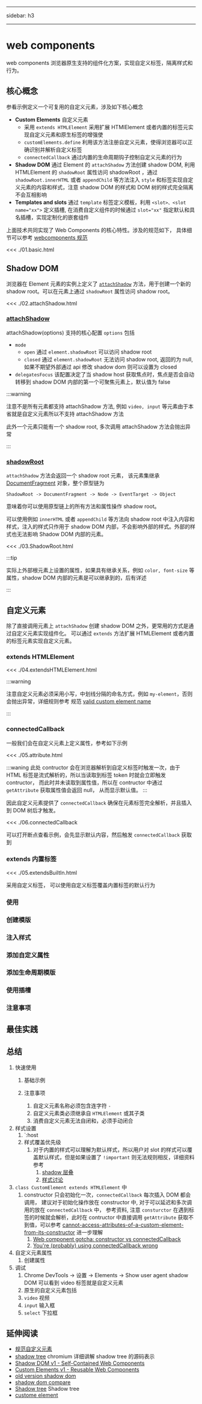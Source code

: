 
---

sidebar: h3

---

# web components

web components 浏览器原生支持的组件化方案，实现自定义标签，隔离样式和行为。

## 核心概念

参看示例定义一个可复用的自定义元素，涉及如下核心概念

* **Custom Elements** 自定义元素
  * 采用 `extends HTMLElement` 采用扩展 HTMlElement 或者内置的标签元实现自定义元素和原生标签的增强使
  * `customElements.define` 利用该方法注册自定义元素，使得浏览器可以正确识别并解析自定义标签
  * `connectedCallback` 通过内置的生命周期钩子控制自定义元素的行为
* **Shadow DOM** 通过 Element 的 `attachShadow` 方法创建 shadow DOM, 利用 HTMLElement 的 `shadowRoot` 属性访问 shadowRoot ，通过 `shadowRoot.innerHTML` 或者 `appendChild` 等方法注入 `style` 和标签实现自定义元素的内容和样式，注意 shadow DOM 的样式和 DOM 树的样式完全隔离不会互相影响
* **Templates and slots** 通过 `template` 标签定义模板，利用 `<slot>、<slot name="xx">` 定义插槽, 在消费自定义组件的时候通过 `slot="xx"` 指定默认和具名插槽，实现定制化的嵌套组件

上面技术共同实现了 Web Components 的核心特性。涉及的规范如下， 具体细节可以参考 [webcomponents 规范](https://www.webcomponents.org/specs)

<<< ./01.basic.html

## Shadow DOM

浏览器在 Element 元素的实例上定义了 [`attachShadow`](https://developer.mozilla.org/zh-CN/docs/Web/API/Element/attachShadow) 方法，用于创建一个新的 shadow root。可以在元素上通过 `shadowRoot` 属性访问 shadow root。

<<< ./02.attachShadow.html

### [attachShadow](https://developer.mozilla.org/zh-CN/docs/Web/API/Element/attachShadow)

attachShadow(options) 支持的核心配置 `options` 包括

* `mode`
  * `open` 通过 `element.shadowRoot` 可以访问 shadow root
  * `closed` 通过 `element.shadowRoot` 无法访问 shadow root, 返回的为 null, 如果不期望外部通过 api 修改 shadow dom 则可以设置为 closed
* `delegatesFocus` 该配置决定了当 shadow host 获取焦点时，焦点是否会自动转移到 shadow DOM 内部的第一个可聚焦元素上，默认值为 false

:::warning

注意不是所有元素都支持 attachShadow 方法, 例如 `video, input` 等元素由于本省就是自定义元素所以不支持 attachShadow 方法

此外一个元素只能有一个 shadow root, 多次调用 attachShadow 方法会抛出异常

:::

### [shadowRoot](https://developer.mozilla.org/en-US/docs/Web/API/ShadowRoot/innerHTML)

`attachShadow` 方法会返回一个 shadow root 元素， 该元素集继承 [DocumentFragment](https://developer.mozilla.org/en-US/docs/Web/API/DocumentFragment) 对象，整个原型链为

```
ShadowRoot -> DocumentFragment -> Node -> EventTarget -> Object
```

意味着你可以使用原型链上的所有方法和属性操作 shadow root。

可以使用例如 `innerHTML` 或者 `appendChild` 等方法向 shadow root 中注入内容和样式，注入的样式只作用于 shadow DOM 内部，不会影响外部的样式。外部的样式也无法影响 Shadow DOM 内部的元素。

<<< ./03.ShadowRoot.html

:::tip

实际上外部根元素上设置的属性，如果具有继承关系，例如 `color, font-size` 等属性，shadow DOM 内部的元素是可以继承到的，后有详述

:::

## 自定义元素

除了直接调用元素上 `attachShadow` 创建 shadow DOM 之外，更常用的方式是通过自定义元素实现组件化。
可以通过 `extends` 方法扩展 HTMLElement 或者内置的标签元素实现自定义元素。

### extends HTMLElement

<<< ./04.extendsHTMLElement.html

:::warning

注意自定义元素必须采用小写，中划线分隔的命名方式，例如 `my-element`，否则会抛出异常，详细规则参考
规范 [valid custom element name](https://html.spec.whatwg.org/multipage/custom-elements.html#valid-custom-element-name)

:::

### connectedCallback

一般我们会在自定义元素上定义属性，参考如下示例

<<< ./05.attribute.html

:::waning
此处 contructor 会在浏览器解析到自定义标签时触发一次，由于 HTML 标签是流式解析的，所以当读取到标签 token 时就会立即触发 contructor，
而此时并未读取到属性值，所以在 contructor 中通过 `getAttribute` 获取属性值会返回 null， 从而显示默认值。
:::

因此自定义元素提供了 `connectedCallback` 确保在元素标签完全解析，并且插入到 DOM 树后才触发。

<<< ./06.connectedCallback

可以打开断点查看示例，会先显示默认内容，然后触发 `connectedCallback` 获取到 

### extends 内置标签

<<< ./05.extendsBuiltIn.html

采用自定义标签， 可以使用自定义标签覆盖内置标签的默认行为

### 使用

### 创建模版

### 注入样式

### 添加自定义属性

### 添加生命周期模版

### 使用插槽

### 注意事项

## 最佳实践

## 总结

1. 快速使用
   1. 基础示例

   2. 注意事项
      1. 自定义元素名称必须包含连字符 `-`
      2. 自定义元素类必须继承自 `HTMLElement` 或其子类
      3. 消费自定义元素无法自闭和，必须手动闭合
2. 样式设置
   1. `:host
   2. 样式覆盖优先级
      1. 对于内置的样式可以理解为默认样式，所以用户对 slot 的样式可以覆盖默认样式，但是如果设置了 `!important` 则无法规则相反，详细资料参考
         1. [shadow 层叠](https://drafts.csswg.org/css-scoping/#shadow-cascading)
         2. [样式讨论](https://github.com/w3c/csswg-drafts/issues/2290#issuecomment-382465643)
3. `class CustomElement extends HTMLElement` 中
   1. constructor 只会初始化一次，`connectedCallback` 每次插入 DOM 都会调用， 建议对于初始化操作放在 constructor 中, 对于可以延迟和多次调用的放在 `connectedCallback` 中， 参考资料, 注意 `consturctor` 在遇到标签的时候就会解析，此时在 contructor 中直接调用 `getAttribute` 获取不到值，可以参考 [cannot-access-attributes-of-a-custom-element-from-its-constructor](https://stackoverflow.com/questions/42251094/cannot-access-attributes-of-a-custom-element-from-its-constructor) 进一步理解
      1. [Web component gotcha: constructor vs connectedCallback](https://nolanlawson.com/2024/01/13/web-component-gotcha-constructor-vs-connectedcallback/)
      2. [You're (probably) using connectedCallback wrong](https://hawkticehurst.com/2023/11/you-are-probably-using-connectedcallback-wrong/)
4. 自定义元素属性
   1. 创建属性
5. 调试
   1. Chrome DevTools -> 设置 -> Elements -> Show user agent shadow DOM 可以看到 video 标签就是自定义元素
   2. 原生的自定义元素包括
   3. `video` 视频
   4. `input` 输入框
   5. `select` 下拉框

## 延伸阅读

* [规范自定义元素](https://html.spec.whatwg.org/multipage/custom-elements.html#custom-elements)
* [shadow tree](https://chromium.googlesource.com/chromium/src/+/HEAD/third_party/blink/renderer/core/dom/README.md#shadow-tree) chromium 详细讲解 shadow tree 的源码表示
* [Shadow DOM v1 - Self-Contained Web Components](https://web.dev/articles/shadowdom-v1)
* [Custom Elements v1 - Reusable Web Components](https://web.dev/articles/custom-elements-v1)
* [old version shadow dom](https://web.dev/articles/shadowdom)
* [shadow dom compare](https://hayatoito.github.io/2016/shadowdomv1/)
* [Shadow tree](https://dom.spec.whatwg.org/#shadow-trees) Shadow tree
* [custome element](https://html.spec.whatwg.org/multipage/custom-elements.html)
